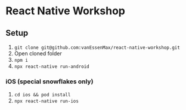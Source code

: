 # React Native Workshop

## Setup
1. `git clone git@github.com:vanEssenMax/react-native-workshop.git`
2. Open cloned folder
3. `npm i`
4. `npx react-native run-android`

### iOS (special snowflakes only)
1. `cd ios && pod install`
2. `npx react-native run-ios`
